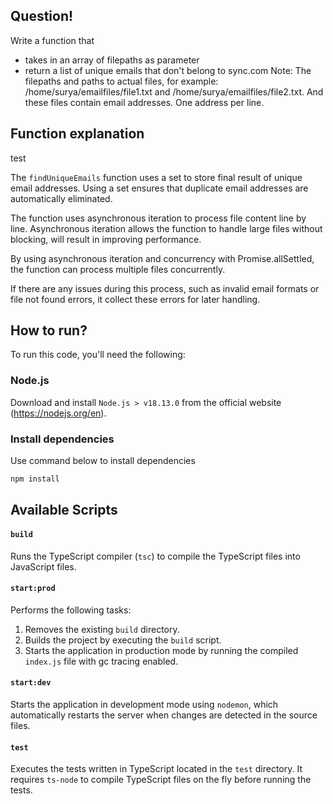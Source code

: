 ## Question!

  Write a function that
  - takes in an array of filepaths as parameter
  - return a list of unique emails that don't belong to sync.com
  Note: 
  The filepaths and paths to actual files, 
  for example:
  /home/surya/emailfiles/file1.txt 
  and 
  /home/surya/emailfiles/file2.txt.
  And these files contain email addresses. 
  One address per line.

## Function explanation
test

The `findUniqueEmails` function uses a set to store final result of unique email addresses. Using a set ensures that duplicate email addresses are automatically eliminated.

The function uses asynchronous iteration to process file content line by line. Asynchronous iteration allows the function to handle large files without blocking, will result in improving performance.

By using asynchronous iteration and concurrency with Promise.allSettled, the function can process multiple files concurrently.

If there are any issues during this process, such as invalid email formats or file not found errors, it collect these errors for later handling.

## How to run?

To run this code, you'll need the following:

### Node.js

Download and install `Node.js > v18.13.0` from the official website (https://nodejs.org/en). 

### Install dependencies

Use command below to install dependencies

```cmd
npm install
```

## Available Scripts

#### `build`

Runs the TypeScript compiler (`tsc`) to compile the TypeScript files into JavaScript files.

#### `start:prod`

Performs the following tasks:
1. Removes the existing `build` directory.
2. Builds the project by executing the `build` script.
3. Starts the application in production mode by running the compiled `index.js` file with gc tracing enabled.

#### `start:dev`

Starts the application in development mode using `nodemon`, which automatically restarts the server when changes are detected in the source files.

#### `test`

Executes the tests written in TypeScript located in the `test` directory. It requires `ts-node` to compile TypeScript files on the fly before running the tests.